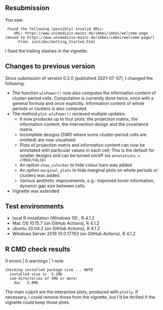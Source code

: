 
## Resubmission 

You saw:
```
 Found the following (possibly) invalid URLs:
    URL: https://www.unimedizin-mainz.de/imbei/imbei/welcome-page (moved to https://www.unimedizin-mainz.de/imbei/imbei/welcome-page/)
      From: inst/doc/Getting_Started.html 
```

I fixed the trailing slashes in the vignette. 

## Changes to previous version

Since submission of version 0.2.0 (published 2021-07-07), I changed the following:

* The function `wlsPower()` now also computes the information content of 
cluster-period cells. Computation is currently done twice, once with a general formula
and once explicitly. Information content of whole periods or clusters is also computed.
* The method `plot.wlsPower()` recieved multiple updates:
  * It now produces up to four plots: the projection matrix, 
  the information content, the intervention design and the covariance matrix.
  * Incomplete designs (SWD where some cluster-period cells are omitted) are now visualised
  * Plots of projection matrix and information content can now be annotated with particular values in each cell;
  This is the default for smaller designs and can be turned on/off via `annotations = <TRUE/FALSE>`
  * An option `show_colorbar` to hide colour bars was added
  * An option `marginal_plots` to hide marginal plots on whole periods or clusters was added.
  * Various aesthetic improvements, e.g.: Improved hover information, dynamic gap size between cells.
* Vignette was extended

## Test environments

* local R installation (Windows 10) , R 4.1.2
* Mac OS 10.15.7 (on GitHub Actions), R 4.1.2
* ubuntu 20.04.2 (on GitHub Actions), R 4.1.2
* Windows Server 2019 10.0.17763 (on GitHub Actions), R 4.1.2

## R CMD check results

0 errors | 0 warnings | 1 note

```
checking installed package size ... NOTE
  installed size is  5.1Mb
  sub-directories of 1Mb or more:
    doc   5.0Mb
```
The main culprit are the interactive plots, produced with `plotly`. If necessary, I
could remove those from the vignette, but I'd be thrilled if the vignette could keep those plots. 
